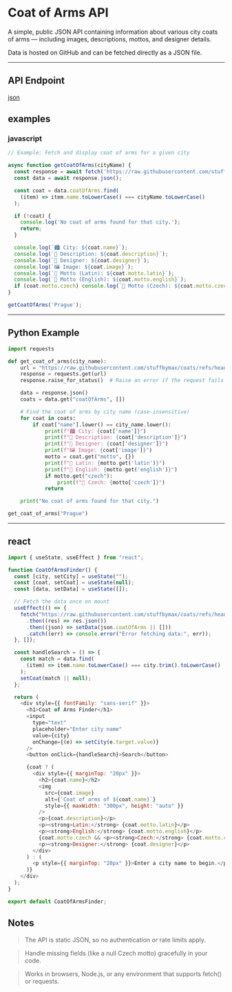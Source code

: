 # Coat of Arms API

A simple, public JSON API containing information about various city coats of arms — including images, descriptions, mottos, and designer details.

Data is hosted on GitHub and can be fetched directly as a JSON file.

---

## API Endpoint
[json](https://raw.githubusercontent.com/stuffbymax/coats/refs/heads/main/db.json)


## examples 

### javascript

```js
// Example: Fetch and display coat of arms for a given city

async function getCoatOfArms(cityName) {
  const response = await fetch('https://raw.githubusercontent.com/stuffbymax/coats/refs/heads/main/db.json');
  const data = await response.json();

  const coat = data.coatOfArms.find(
    (item) => item.name.toLowerCase() === cityName.toLowerCase()
  );

  if (!coat) {
    console.log('No coat of arms found for that city.');
    return;
  }

  console.log(`🏙️ City: ${coat.name}`);
  console.log(`📜 Description: ${coat.description}`);
  console.log(`🎨 Designer: ${coat.designer}`);
  console.log(`🖼️ Image: ${coat.image}`);
  console.log(`💬 Motto (Latin): ${coat.motto.latin}`);
  console.log(`💬 Motto (English): ${coat.motto.english}`);
  if (coat.motto.czech) console.log(`💬 Motto (Czech): ${coat.motto.czech}`);
}

getCoatOfArms('Prague');

```
---

## Python Example

```python
import requests

def get_coat_of_arms(city_name):
    url = "https://raw.githubusercontent.com/stuffbymax/coats/refs/heads/main/db.json"
    response = requests.get(url)
    response.raise_for_status()  # Raise an error if the request fails

    data = response.json()
    coats = data.get("coatOfArms", [])

    # Find the coat of arms by city name (case-insensitive)
    for coat in coats:
        if coat["name"].lower() == city_name.lower():
            print(f"🏙️ City: {coat['name']}")
            print(f"📜 Description: {coat['description']}")
            print(f"🎨 Designer: {coat['designer']}")
            print(f"🖼️ Image: {coat['image']}")
            motto = coat.get("motto", {})
            print(f"💬 Latin: {motto.get('latin')}")
            print(f"💬 English: {motto.get('english')}")
            if motto.get("czech"):
                print(f"💬 Czech: {motto['czech']}")
            return

    print("No coat of arms found for that city.")

get_coat_of_arms("Prague")

```

---

## react 
```js
import { useState, useEffect } from "react";

function CoatOfArmsFinder() {
  const [city, setCity] = useState("");
  const [coat, setCoat] = useState(null);
  const [data, setData] = useState([]);

  // Fetch the data once on mount
  useEffect(() => {
    fetch("https://raw.githubusercontent.com/stuffbymax/coats/refs/heads/main/db.json")
      .then((res) => res.json())
      .then((json) => setData(json.coatOfArms || []))
      .catch((err) => console.error("Error fetching data:", err));
  }, []);

  const handleSearch = () => {
    const match = data.find(
      (item) => item.name.toLowerCase() === city.trim().toLowerCase()
    );
    setCoat(match || null);
  };

  return (
    <div style={{ fontFamily: "sans-serif" }}>
      <h1>Coat of Arms Finder</h1>
      <input
        type="text"
        placeholder="Enter city name"
        value={city}
        onChange={(e) => setCity(e.target.value)}
      />
      <button onClick={handleSearch}>Search</button>

      {coat ? (
        <div style={{ marginTop: "20px" }}>
          <h2>{coat.name}</h2>
          <img
            src={coat.image}
            alt={`Coat of arms of ${coat.name}`}
            style={{ maxWidth: "300px", height: "auto" }}
          />
          <p>{coat.description}</p>
          <p><strong>Latin:</strong> {coat.motto.latin}</p>
          <p><strong>English:</strong> {coat.motto.english}</p>
          {coat.motto.czech && <p><strong>Czech:</strong> {coat.motto.czech}</p>}
          <p><strong>Designer:</strong> {coat.designer}</p>
        </div>
      ) : (
        <p style={{ marginTop: "20px" }}>Enter a city name to begin.</p>
      )}
    </div>
  );
}

export default CoatOfArmsFinder;

```

## Notes

> The API is static JSON, so no authentication or rate limits apply.

> Handle missing fields (like a null Czech motto) gracefully in your code.

> Works in browsers, Node.js, or any environment that supports fetch() or requests.

